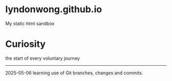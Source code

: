 # lyndonwong.github.io
My static html sandbox
<h1>Curiosity</h1>
<p>the start of every voluntary journey</p>
<hr>
<p>2025-05-06 learning use of Git branches, changes and commits. </p>
